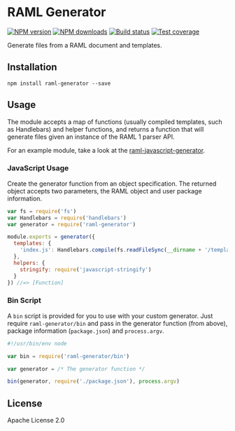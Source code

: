 # RAML Generator

[![NPM version][npm-image]][npm-url]
[![NPM downloads][downloads-image]][downloads-url]
[![Build status][travis-image]][travis-url]
[![Test coverage][coveralls-image]][coveralls-url]

Generate files from a RAML document and templates.

## Installation

```
npm install raml-generator --save
```

## Usage

The module accepts a map of functions (usually compiled templates, such as Handlebars) and helper functions, and returns a function that will generate files given an instance of the RAML 1 parser API.

For an example module, take a look at the [raml-javascript-generator](https://github.com/mulesoft-labs/raml-javascript-generator).

### JavaScript Usage

Create the generator function from an object specification. The returned object accepts two parameters, the RAML object and user package information.

```js
var fs = require('fs')
var Handlebars = require('handlebars')
var generator = require('raml-generator')

module.exports = generator({
  templates: {
    'index.js': Handlebars.compile(fs.readFileSync(__dirname + '/templates/index.js.hbs', 'utf8'))
  },
  helpers: {
    stringify: require('javascript-stringify')
  }
}) //=> [Function]
```

### Bin Script

A `bin` script is provided for you to use with your custom generator. Just require `raml-generator/bin` and pass in the generator function (from above), package information (`package.json`) and `process.argv`.

```js
#!/usr/bin/env node

var bin = require('raml-generator/bin')

var generator = /* The generator function */

bin(generator, require('./package.json'), process.argv)
```

## License

Apache License 2.0

[npm-image]: https://img.shields.io/npm/v/raml-generator.svg?style=flat
[npm-url]: https://npmjs.org/package/raml-generator
[downloads-image]: https://img.shields.io/npm/dm/raml-generator.svg?style=flat
[downloads-url]: https://npmjs.org/package/raml-generator
[travis-image]: https://img.shields.io/travis/mulesoft-labs/raml-generator.svg?style=flat
[travis-url]: https://travis-ci.org/mulesoft-labs/raml-generator
[coveralls-image]: https://img.shields.io/coveralls/mulesoft-labs/raml-generator.svg?style=flat
[coveralls-url]: https://coveralls.io/r/mulesoft-labs/raml-generator?branch=master
